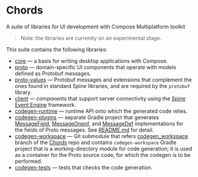 # Chords
A suite of libraries for UI development with Compose Multiplatform toolkit

> Note: the libraries are currently on an experimental stage.

This suite contains the following libraries:
- [core](core/README.md) — a basis for writing desktop applications with Compose. 
- [proto](proto/README.md) — domain-specific UI components that operate with models defined
  as Protobuf messages.
- [proto-values](proto-values/README.md) — Protobuf messages and extensions that complement the ones
  found in standard Spine libraries, and are required by the `protobuf` library.
- [client](client/README.md) — components that support server connectivity using
  the [Spine Event Engine](https://spine.io/) framework.
- [codegen-runtime](codegen/runtime) — runtime API onto which the generated code relies.
- [codegen-plugins](codegen/plugins) — separate Gradle project that generates 
    [MessageField](codegen/runtime/src/main/kotlin/io/spine/chords/runtime/MessageField.kt),
    [MessageOneof](codegen/runtime/src/main/kotlin/io/spine/chords/runtime/MessageOneof.kt),
    and [MessageDef](codegen/runtime/src/main/kotlin/io/spine/chords/runtime/MessageDef.kt)
    implementations for the fields of Proto messages. 
    See [README.md](codegen/plugins/README.md) for detail.
- [codegen-workspace](codegen/workspace) — Git submodule that refers
    [codegen_workspace](https://github.com/SpineEventEngine/Chords/tree/codegen_workspace) branch
    of the [Chords](https://github.com/SpineEventEngine/Chords) repo
    and contains `codegen-workspace` Gradle project that is a working-directory module 
    for code generation; it is used as a container for the Proto source code, 
    for which the codegen is to be performed.
- [codegen-tests](codegen/tests) — tests that checks the code generation.
